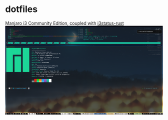 # dotfiles

Manjaro i3 Community Edition, coupled with [i3status-rust](https://github.com/greshake/i3status-rust)
![](screenshot.png) 